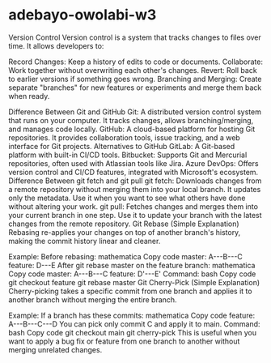 # adebayo-owolabi-w3
Version Control
Version control is a system that tracks changes to files over time. It allows developers to:

Record Changes: Keep a history of edits to code or documents.
Collaborate: Work together without overwriting each other's changes.
Revert: Roll back to earlier versions if something goes wrong.
Branching and Merging: Create separate "branches" for new features or experiments and merge them back when ready.

Difference Between Git and GitHub
Git: A distributed version control system that runs on your computer. It tracks changes, allows branching/merging, and manages code locally.
GitHub: A cloud-based platform for hosting Git repositories. It provides collaboration tools, issue tracking, and a web interface for Git projects.
 Alternatives to GitHub
GitLab: A Git-based platform with built-in CI/CD tools.
Bitbucket: Supports Git and Mercurial repositories, often used with Atlassian tools like Jira.
Azure DevOps: Offers version control and CI/CD features, integrated with Microsoft's ecosystem.
Difference Between git fetch and git pull
git fetch: Downloads changes from a remote repository without merging them into your local branch. It updates only the metadata.
Use it when you want to see what others have done without altering your work.
git pull: Fetches changes and merges them into your current branch in one step.
Use it to update your branch with the latest changes from the remote repository.
Git Rebase (Simple Explanation)
Rebasing re-applies your changes on top of another branch's history, making the commit history linear and cleaner.

Example:
Before rebasing:
mathematica
Copy code
master: A---B---C
feature:       D---E
After git rebase master on the feature branch:
mathematica
Copy code
master: A---B---C
feature:             D'---E'
Command:
bash
Copy code
git checkout feature
git rebase master
Git Cherry-Pick (Simple Explanation)
Cherry-picking takes a specific commit from one branch and applies it to another branch without merging the entire branch.

Example:
If a branch has these commits:
mathematica
Copy code
feature: A---B---C---D
You can pick only commit C and apply it to main.
Command:
bash
Copy code
git checkout main
git cherry-pick <commit-hash>
This is useful when you want to apply a bug fix or feature from one branch to another without merging unrelated changes.
